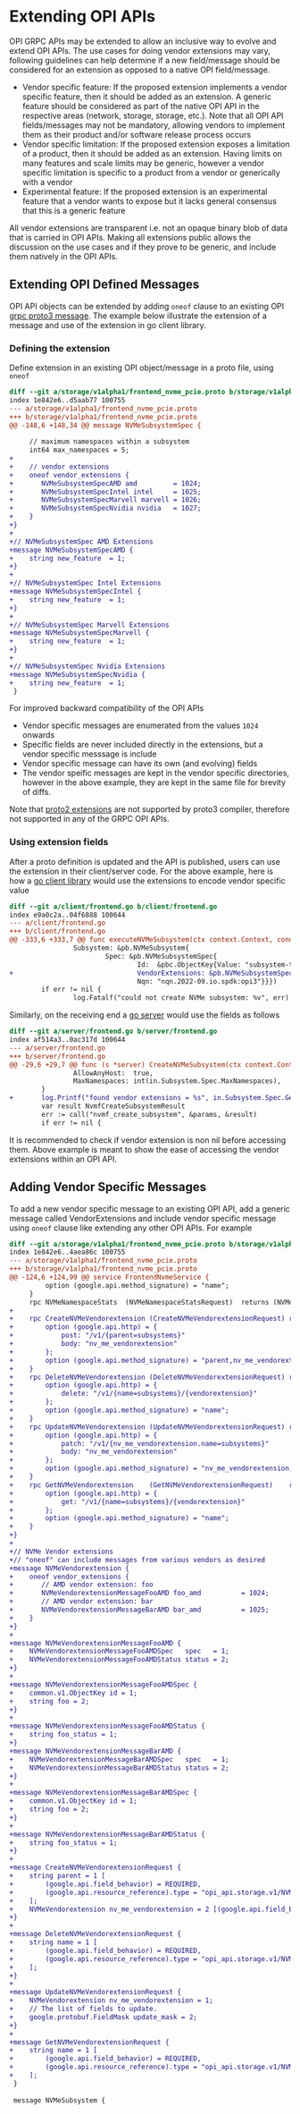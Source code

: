 # Extending OPI APIs

OPI GRPC APIs may be extended to allow an inclusive way to evolve and extend OPI APIs. The use cases for doing vendor extensions
may vary, following guidelines can help determine if a new field/message should be considered for an extension as opposed to a
native OPI field/message.

- Vendor specific feature: If the proposed extension implements a vendor specific feature, then it should be added as an extension.
A generic feature should be considered as part of the native OPI API in the respective areas (network, storage, storage, etc.).
Note that all OPI API fields/messages may not be mandatory, allowing vendors to implement them as their product and/or software
release process occurs
- Vendor specific limitation: If the proposed extension exposes a limitation of a product, then it should be added as an extension.
Having limits on many features and scale limits may be generic, however a vendor specific limitation is specific to a product from
a vendor or generically with a vendor
- Experimental feature: If the proposed extension is an experimental feature that a vendor wants to expose but it lacks general consensus
that this is a generic feature

All vendor extensions are transparent i.e. not an opaque binary blob of data that is carried in OPI APIs. Making all extensions public
allows the discussion on the use cases and if they prove to be generic, and include them natively in the OPI APIs.

## Extending OPI Defined Messages

OPI API objects can be extended by adding `oneof` clause to an existing OPI [grpc proto3 message](https://developers.google.com/protocol-buffers/docs/proto3#any). The example below illustrate the extension of a message
and use of the extension in go client library.

### Defining the extension

Define extension in an existing OPI object/message in a proto file, using `oneof`

```diff
diff --git a/storage/v1alpha1/frontend_nvme_pcie.proto b/storage/v1alpha1/frontend_nvme_pcie.proto
index 1e842e6..d5aab77 100755
--- a/storage/v1alpha1/frontend_nvme_pcie.proto
+++ b/storage/v1alpha1/frontend_nvme_pcie.proto
@@ -148,6 +148,34 @@ message NVMeSubsystemSpec {
 
     // maximum namespaces within a subsystem
     int64 max_namespaces = 5;
+
+    // vendor extensions
+    oneof vendor_extensions {
+       NVMeSubsystemSpecAMD amd         = 1024;
+       NVMeSubsystemSpecIntel intel     = 1025;
+       NVMeSubsystemSpecMarvell marvell = 1026;
+       NVMeSubsystemSpecNvidia nvidia   = 1027;
+    }
+}
+
+// NVMeSubsystemSpec AMD Extensions
+message NVMeSubsystemSpecAMD {
+    string new_feature  = 1;
+}
+
+// NVMeSubsystemSpec Intel Extensions
+message NVMeSubsystemSpecIntel {
+    string new_feature  = 1;
+}
+
+// NVMeSubsystemSpec Marvell Extensions
+message NVMeSubsystemSpecMarvell {
+    string new_feature  = 1;
+}
+
+// NVMeSubsystemSpec Nvidia Extensions
+message NVMeSubsystemSpecNvidia {
+    string new_feature  = 1;
 }
```

For improved backward compatibility of the OPI APIs

- Vendor specific messages are enumerated from the values `1024` onwards
- Specific fields are never included directly in the extensions, but a vendor specific messsage is include
- Vendor specific message can have its own (and evolving) fields
- The vendor speific messages are kept in the vendor specific directories, however in the above example, they are kept in the same
file for brevity of diffs.

Note that [proto2 extensions](https://developers.google.com/protocol-buffers/docs/proto#extensions) are not
supported by proto3 compiler, therefore not supported in any of the GRPC OPI APIs.

### Using extension fields

After a proto definition is updated and the API is published, users can use the extension in their client/server code.
For the above example, here is how a [go client library](https://github.com/opiproject/opi-spdk-bridge/tree/main/client) would use
the extensions to encode vendor specific value

```diff
diff --git a/client/frontend.go b/client/frontend.go
index e9a0c2a..04f6888 100644
--- a/client/frontend.go
+++ b/client/frontend.go
@@ -333,6 +333,7 @@ func executeNVMeSubsystem(ctx context.Context, conn grpc.ClientConnInterface) er
                Subsystem: &pb.NVMeSubsystem{
                        Spec: &pb.NVMeSubsystemSpec{
                                Id:  &pbc.ObjectKey{Value: "subsystem-test"},
+                               VendorExtensions: &pb.NVMeSubsystemSpec_Amd{&pb.NVMeSubsystemSpecAMD{NewFeature: "foo"}},
                                Nqn: "nqn.2022-09.io.spdk:opi3"}}})
        if err != nil {
                log.Fatalf("could not create NVMe subsystem: %v", err)
```

Similarly, on the receiving end a [go server](https://github.com/opiproject/opi-spdk-bridge/tree/main/server) would use the
fields as follows

```diff
diff --git a/server/frontend.go b/server/frontend.go
index af514a3..0ac317d 100644
--- a/server/frontend.go
+++ b/server/frontend.go
@@ -29,6 +29,7 @@ func (s *server) CreateNVMeSubsystem(ctx context.Context, in *pb.CreateNVMeSubsy
                AllowAnyHost:  true,
                MaxNamespaces: int(in.Subsystem.Spec.MaxNamespaces),
        }
+       log.Printf("found vendor extensions = %s", in.Subsystem.Spec.GetAmd().NewFeature)
        var result NvmfCreateSubsystemResult
        err := call("nvmf_create_subsystem", &params, &result)
        if err != nil {

```

It is recommended to check if vendor extension is non nil before accessing them. Above example is meant to show the
ease of accessing the vendor extensions within an OPI API.

## Adding Vendor Specific Messages

To add a new vendor specific message to an existing OPI API, add a generic message called VendorExtensions and include
vendor specific message using `oneof` clause like extending any other OPI APIs. For example

```diff
diff --git a/storage/v1alpha1/frontend_nvme_pcie.proto b/storage/v1alpha1/frontend_nvme_pcie.proto
index 1e842e6..4aea86c 100755
--- a/storage/v1alpha1/frontend_nvme_pcie.proto
+++ b/storage/v1alpha1/frontend_nvme_pcie.proto
@@ -124,6 +124,99 @@ service FrontendNvmeService {
         option (google.api.method_signature) = "name";
     }
     rpc NVMeNamespaceStats  (NVMeNamespaceStatsRequest)  returns (NVMeNamespaceStatsResponse)  {}
+
+    rpc CreateNVMeVendorextension (CreateNVMeVendorextensionRequest) returns (NVMeVendorextension) {
+        option (google.api.http) = {
+            post: "/v1/{parent=subsystems}"
+            body: "nv_me_vendorextension"
+        };
+        option (google.api.method_signature) = "parent,nv_me_vendorextension";
+    }
+    rpc DeleteNVMeVendorextension (DeleteNVMeVendorextensionRequest) returns (google.protobuf.Empty) {
+        option (google.api.http) = {
+            delete: "/v1/{name=subsystems}/{vendorextension}"
+        };
+        option (google.api.method_signature) = "name";
+    }
+    rpc UpdateNVMeVendorextension (UpdateNVMeVendorextensionRequest) returns (NVMeVendorextension) {
+        option (google.api.http) = {
+            patch: "/v1/{nv_me_vendorextension.name=subsystems}"
+            body: "nv_me_vendorextension"
+        };
+        option (google.api.method_signature) = "nv_me_vendorextension,update_mask";
+    }
+    rpc GetNVMeVendorextension    (GetNVMeVendorextensionRequest)    returns (NVMeVendorextension)    {
+        option (google.api.http) = {
+            get: "/v1/{name=subsystems}/{vendorextension}"
+        };
+        option (google.api.method_signature) = "name";
+    }
+}
+
+// NVMe Vendor extensions
+// "oneof" can include messages from various vendors as desired
+message NVMeVendorextension {
+    oneof vendor_extensions {
+       // AMD vendor extension: foo
+       NVMeVendorextensionMessageFooAMD foo_amd          = 1024;
+       // AMD vendor extension: bar
+       NVMeVendorextensionMessageBarAMD bar_amd          = 1025;
+    }
+}
+
+message NVMeVendorextensionMessageFooAMD {
+    NVMeVendorextensionMessageFooAMDSpec   spec   = 1;
+    NVMeVendorextensionMessageFooAMDStatus status = 2;
+}
+
+message NVMeVendorextensionMessageFooAMDSpec {
+    common.v1.ObjectKey id = 1;
+    string foo = 2;
+}
+
+message NVMeVendorextensionMessageFooAMDStatus {
+    string foo_status = 1;
+}
+message NVMeVendorextensionMessageBarAMD {
+    NVMeVendorextensionMessageBarAMDSpec   spec   = 1;
+    NVMeVendorextensionMessageBarAMDStatus status = 2;
+}
+
+message NVMeVendorextensionMessageBarAMDSpec {
+    common.v1.ObjectKey id = 1;
+    string foo = 2;
+}
+
+message NVMeVendorextensionMessageBarAMDStatus {
+    string foo_status = 1;
+}
+
+message CreateNVMeVendorextensionRequest {
+    string parent = 1 [
+        (google.api.field_behavior) = REQUIRED,
+        (google.api.resource_reference).type = "opi_api.storage.v1/NVMeVendorextension"
+    ];
+    NVMeVendorextension nv_me_vendorextension = 2 [(google.api.field_behavior) = REQUIRED];
+}
+
+message DeleteNVMeVendorextensionRequest {
+    string name = 1 [
+        (google.api.field_behavior) = REQUIRED,
+        (google.api.resource_reference).type = "opi_api.storage.v1/NVMeVendorextension"
+    ];
+}
+
+message UpdateNVMeVendorextensionRequest {
+    NVMeVendorextension nv_me_vendorextension = 1;
+    // The list of fields to update.
+    google.protobuf.FieldMask update_mask = 2;
+}
+
+message GetNVMeVendorextensionRequest {
+    string name = 1 [
+        (google.api.field_behavior) = REQUIRED,
+        (google.api.resource_reference).type = "opi_api.storage.v1/NVMeVendorextension"
+    ];
 }
 
 message NVMeSubsystem {
```
